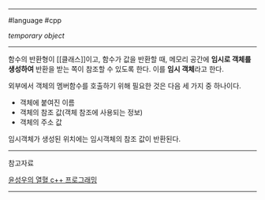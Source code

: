 
---

#language #cpp 

*temporary object*

---

함수의 반환형이 [[클래스]]이고, 함수가 값을 반환할 때, 메모리 공간에 **임시로 객체를 생성하여** 반환을 받는 쪽이 참조할 수 있도록 한다. 이를 **임시 객체**라고 한다.

외부에서 객체의 멤버함수를 호출하기 위해 필요한 것은 다음 세 가지 중 하나이다.
- 객체에 붙여진 이름
- 객체의 참조 값(객체 참조에 사용되는 정보)
- 객체의 주소 값

임시객체가 생성된 위치에는 임시객체의 참조 값이 반환된다.

---

참고자료

[윤성우의 열혈 c++ 프로그래밍](https://product.kyobobook.co.kr/detail/S000001589147)

---